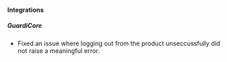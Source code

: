 
#### Integrations
##### GuardiCore
- Fixed an issue where logging out from the product unseccussfully did not raise a meaningful error.
